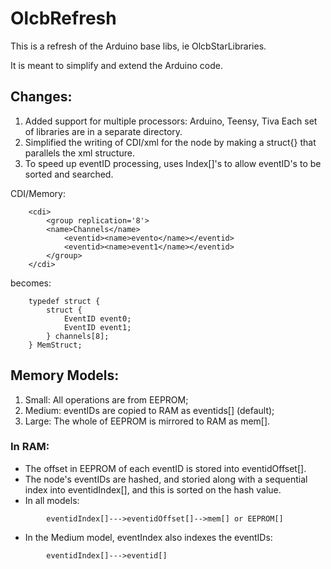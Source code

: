 # OlcbRefresh
This is a refresh of the Arduino base libs, ie OlcbStarLibraries.  

It is meant to simplify and extend the Arduino code.

## Changes: 
1. Added support for multiple processors: Arduino, Teensy, Tiva
    Each set of libraries are in a separate directory.
2. Simplified the writing of CDI/xml for the node
    by making a struct{} that parallels the xml structure.   
3. To speed up eventID processing, 
    uses Index[]'s to allow eventID's to be sorted and searched.  

CDI/Memory:
```
    <cdi>
        <group replication='8'>
        <name>Channels</name>
            <eventid><name>evento</name></eventid>
            <eventid><name>event1</name></eventid>
        </group>
    </cdi>
```
becomes:    
```
    typedef struct {
        struct {
            EventID event0;
            EventID event1;
        } channels[8];
    } MemStruct;
```

## Memory Models:
1. Small: All operations are from EEPROM;
2. Medium: eventIDs are copied to RAM as eventids[] (default);
3. Large:  The whole of EEPROM is mirrored to RAM as mem[].

### In RAM:
- The offset in EEPROM of each eventID is stored into eventidOffset[].
- The node's eventIDs are hashed, and storied along with a sequential index into eventidIndex[],
  and this is sorted on the hash value. 
- In all models: 
```
        eventidIndex[]--->eventidOffset[]-->mem[] or EEPROM[]
```
- In the Medium model, eventIndex also indexes the eventIDs:
```
        eventidIndex[]--->eventid[]
```


    